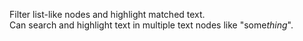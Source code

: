 Filter list-like nodes and highlight matched text.<br/>
Can search and highlight text in multiple text nodes like "some<em>thing</em>".